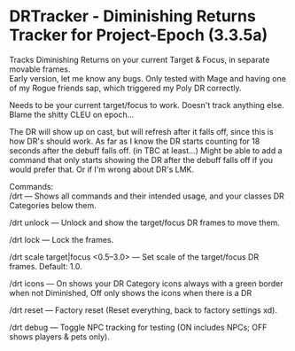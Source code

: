 # DRTracker - Diminishing Returns Tracker for Project-Epoch (3.3.5a)

Tracks Diminishing Returns on your current Target & Focus, in separate movable frames.\
Early version, let me know any bugs. Only tested with Mage and having one of my Rogue friends sap, which triggered my Poly DR correctly.

Needs to be your current target/focus to work. Doesn't track anything else. Blame the shitty CLEU on epoch...

The DR will show up on cast, but will refresh after it falls off, since this is how DR's should work. As far as I know the DR starts counting for 18 seconds after the debuff falls off. (in TBC at least...) Might be able to add a command that only starts showing the DR after the debuff falls off if you would prefer that. Or if I'm wrong about DR's LMK.

Commands:\
/drt — Shows all commands and their intended usage, and your classes DR Categories below them.

/drt unlock — Unlock and show the target/focus DR frames to move them.

/drt lock — Lock the frames.

/drt scale target|focus <0.5–3.0> — Set scale of the target/focus DR frames. Default: 1.0.

/drt icons — On shows your DR Category icons always with a green border when not Diminished, Off only shows the icons when there is a DR

/drt reset — Factory reset (Reset everything, back to factory settings xd).

/drt debug — Toggle NPC tracking for testing (ON includes NPCs; OFF shows players & pets only).
